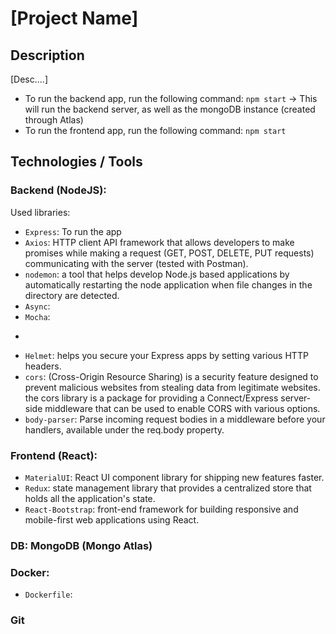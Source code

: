 # [Project Name]


## Description
[Desc....]
- To run the backend app, run the following command: ```npm start``` -> This will run the backend server, as well as the mongoDB instance (created through Atlas)
- To run the frontend app, run the following command: ```npm start```


## Technologies / Tools

### Backend (NodeJS):
Used libraries:
- ```Express```: To run the app
- ```Axios```: HTTP client API framework that allows developers to make promises while making a request (GET, POST, DELETE, PUT requests) communicating with the server (tested with Postman). <!-- ? [Similar libraries: AJAX] -->
- ```nodemon```: a tool that helps develop Node.js based applications by automatically restarting the node application when file changes in the directory are detected.
- ```Async```: 
- ```Mocha```: 
- ```mongoose: a MongoDB object modeling tool designed to work in an asynchronous environment.
- ```Helmet```: helps you secure your Express apps by setting various HTTP headers. 
- ```cors```: (Cross-Origin Resource Sharing) is a security feature designed to prevent malicious websites from stealing data from legitimate websites. the cors library is a package for providing a Connect/Express server-side middleware that can be used to enable CORS with various options.
- ```body-parser```: Parse incoming request bodies in a middleware before your handlers, available under the req.body property.


### Frontend (React):
- ```MaterialUI```: React UI component library for shipping new features faster.
- ```Redux```: state management library that provides a centralized store that holds all the application's state.
- ```React-Bootstrap```: front-end framework for building responsive and mobile-first web applications using React.

### DB: MongoDB (Mongo Atlas)

### Docker:
- ```Dockerfile```: 


### Git
